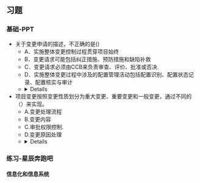 ## 习题

### 基础-PPT

* 关于变更申请的描述，不正确的是()
  * A．实施整体变更控制过程贯穿项目始终
  * B．变更请求可能包括纠正措施、预防措施和缺陷补救
  * C．变更请求必须由CCB来负责审查、评价、批准或否决.
  * D．实施整体变更过程中涉及的配置管理活动包括配置识别、配置状态记录、配置核实与审计
  * <details> <summary>Details</summary> 解析:大多数情况下，变更的审批都是由CCB来完成的，但是某些情况下的变更是必须由顾客批准的。例如，项目是根据合同进行的，则提出的某些变更必须由顾客批准</details>
* 项目变更按照变更性质划分为重大变更、重要变更和一般变更，通过不同的（）来实现。
  * A.变更处理流程
  * B.变更内容
  * C.审批权限控制.
  * D.变更原因处理
  * <details> <summary>Details</summary> 解析: 根据高项第三版教程中“16.1.2项目变更分类”内容，根据变更性质可分为：重大变更、重要变更和一般变更。通过不同审批权限控制</details>

### 练习-星辰奔跑吧

#### 信息化和信息系统